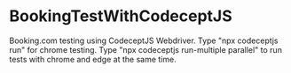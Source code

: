 # BookingTestWithCodeceptJS

Booking.com testing using CodeceptJS Webdriver.
Type "npx codeceptjs run" for chrome testing.
Type "npx codeceptjs run-multiple parallel" to run tests with chrome and edge at the same time.
